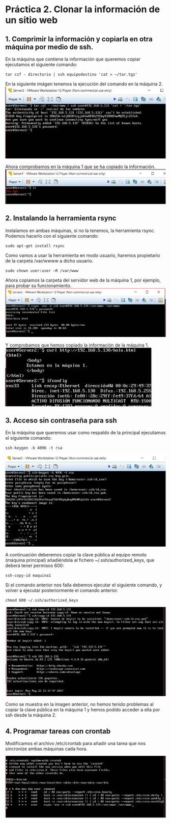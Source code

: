 # Práctica 2. Clonar la información de un sitio web

## 1. Comprimir la información y copiarla en otra máquina por medio de ssh.
En la máquina que contiene la información que queremos copiar ejecutamos el siguiente comando:
~~~
tar czf - directorio | ssh equipodestino 'cat > ~/tar.tgz'
~~~
En la siguiente imágen tenemos la ejecución del comando en la máquina 2.
![imagen](https://github.com/Jocawl/SWAP/blob/master/Practicas/Practica2/tar.PNG?raw=true)

Ahora comprobamos en la máquina 1 que se ha copiado la información.
![imagen](https://github.com/Jocawl/SWAP/blob/master/Practicas/Practica2/comprobacionTar.PNG?raw=true)

## 2. Instalando la herramienta rsync
Instalamos en ambas máquinas, si no la tenemos, la herramienta rsync. Podemos hacerlo con el siguiente comando:
~~~
sudo apt-get install rsync
~~~

Como vamos a usar la herramienta en modo usuario, haremos propietario de la carpeta /var/wwww a dicho usuario.
~~~
sudo chown user:user –R /var/www
~~~

Ahora copiamos la carpeta del servidor web de la máquina 1, por ejemplo, para probar su funcionamiento.
![imagen](https://github.com/Jocawl/SWAP/blob/master/Practicas/Practica2/rsync.PNG?raw=true)

Y comprobamos que hemos copiado la información de la máquina 1.
![imagen](https://github.com/Jocawl/SWAP/blob/master/Practicas/Practica2/ComprobacionRsync.PNG?raw=true)

## 3. Acceso sin contraseña para ssh
En la máquina que queremos usar como respaldo de la principal ejecutamos el siguiente comando:
~~~
ssh-keygen -b 4096 -t rsa
~~~

![imagen](https://github.com/Jocawl/SWAP/blob/master/Practicas/Practica2/ssh-keygen.PNG?raw=true)


A continuación deberemos copiar la clave pública al equipo remoto (máquina principal)
añadiéndola al fichero ~/.ssh/authorized_keys, que deberá tener permisos 600:
~~~
ssh-copy-id maquina1
~~~

Si el comando anterior nos falla debemos ejecutar el siguiente comando, y volver a ejecutar posteriormente el comando anterior.
~~~
chmod 600 ~/.ssh/authorized_keys
~~~
![imagen](https://github.com/Jocawl/SWAP/blob/master/Practicas/Practica2/CopiaClavePublica.PNG?raw=true)

Como se muestra en la imagen anterior, no hemos tenido problemas al copiar la clave pública en la máquina 1 y hemos podido acceder a ella por ssh desde la máquina 2.

## 4. Programar tareas con crontab
Modificamos el archivo /etc/crontab para añadir una tarea que nos sincronize ambas máquinas cada hora.

![imagen](https://github.com/Jocawl/SWAP/blob/master/Practicas/Practica2/crontab.PNG?raw=true)
